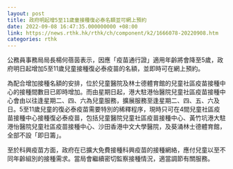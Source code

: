 ```yaml
---
layout: post
title: 政府明起增5至11歲童接種復必泰名額並可網上預約
date: 2022-09-08 16:47:35.000000000 +08:00
link: https://news.rthk.hk/rthk/ch/component/k2/1666078-20220908.htm
categories: rthk
---
```


公務員事務局局長楊何蓓茵表示，因應「疫苗通行證」適用年齡將會降至5歲，政府明日起增加5至11歲兒童接種復必泰疫苗的名額，並即時可在網上預約。

為配合增加接種名額的安排，位於兒童醫院及林士德體育館的兒童社區疫苗接種中心的接種間數目已即時增加。而由星期日起，港大駐港怡醫院兒童社區疫苗接種中心會由以往逢星期二、四、六為兒童服務，擴展服務至逢星期二、四、五、六及日。5至11歲兒童的復必泰疫苗需要特別的稀釋程序，現時只可在4間兒童社區疫苗接種中心接種復必泰疫苗，包括兒童醫院兒童社區疫苗接種中心、黃竹坑港大駐港怡醫院兒童社區疫苗接種中心、沙田香港中文大學醫院，及葵涌林士德體育館，全部不設「即日籌」。

至於科興疫苗方面，政府在已擴大免費接種科興疫苗的接種網絡，應付兒童以至不同年齡組別的接種需求。當局會繼續密切監察接種情況，適當調節有關服務。
